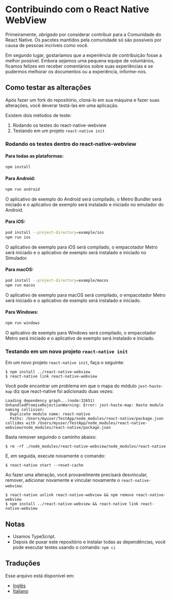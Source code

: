 # Contribuindo com o React Native WebView

Primeiramente, _obrigado_ por considerar contribuir para a Comunidade do React Native. Os pacotes mantidos pela comunidade só são possíveis por causa de pessoas incríveis como você.

Em segundo lugar, gostaríamos que a experiência de contribuição fosse a melhor possível. Embora sejamos uma pequena equipe de voluntários, ficamos felizes em receber comentários sobre suas experiências e se pudermos melhorar os documentos ou a experiência, informe-nos.

## Como testar as alterações

Após fazer um fork do repositório, cloná-lo em sua máquina e fazer suas alterações, você deverar testá-las em uma aplicação.

Existem dois métodos de teste:

1. Rodando os testes do react-native-webview
2. Testando em um projeto `react-native init`

### Rodando os testes dentro do react-native-webview

#### Para todas as plataformas:

```sh
npm install
```

#### Para Android:

```sh
npm run android
```

O aplicativo de exemplo do Android será compilado, o Metro Bundler será iniciado e o aplicativo de exemplo será instalado e iniciado no emulador do Android.

#### Para iOS:

```sh
pod install --project-directory=example/ios
npm run ios
```

O aplicativo de exemplo para iOS será compilado, o empacotador Metro será iniciado e o aplicativo de exemplo será instalado e iniciado no Simulador.

#### Para macOS:

```sh
pod install --project-directory=example/macos
npm run macos
```

O aplicativo de exemplo para macOS será compilado, o empacotador Metro será iniciado e o aplicativo de exemplo será instalado e iniciado.

#### Para Windows:

```sh
npm run windows
```

O aplicativo de exemplo para Windows será compilado, o empacotador Metro será iniciado e o aplicativo de exemplo será instalado e iniciado.

### Testando em um novo projeto `react-native init`

Em um novo projeto `react-native init`, faça o seguinte:

```
$ npm install ../react-native-webview
$ react-native link react-native-webview
```

Você pode encontrar um problema em que o mapa do módulo `jest-haste-map` diz que react-native foi adicionado duas vezes:

```
Loading dependency graph...(node:32651) UnhandledPromiseRejectionWarning: Error: jest-haste-map: Haste module naming collision:
  Duplicate module name: react-native
  Paths: /Users/myuser/TestApp/node_modules/react-native/package.json collides with /Users/myuser/TestApp/node_modules/react-native-webview/node_modules/react-native/package.json
```

Basta remover seguindo o caminho abaixo:

```
$ rm -rf ./node_modules/react-native-webview/node_modules/react-native
```

E, em seguida, execute novamente o comando:

```
$ react-native start --reset-cache
```

Ao fazer uma alteração, você provavelmente precisará desvincular, remover, adicionar novamente e vincular novamente o `react-native-webview`:

```
$ react-native unlink react-native-webview && npm remove react-native-webview
$ npm install ../react-native-webview && react-native link react-native-webview
```

## Notas

- Usamos TypeScript.
- Depois de puxar este repositório e instalar todas as dependências, você pode executar testes usando o comando: `npm ci`

## Traduções

Esse arquivo está disponível em:

- [Inglês](Contributing.md)
- [Italiano](Contributing.italian.md)
